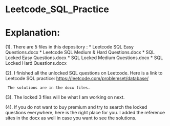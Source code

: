 # Leetcode_SQL_Practice

# Explanation:

(1). There are 5 files in this depository :
     * Leetcode SQL Easy Questions.docx
     * Leetcode SQL Medium & Hard Questions.docx
     * SQL Locked Easy Questions.docx
     * SQL Locked Medium Questions.docx
     * SQL Locked Hard Questions.docx
         
(2). I finished all the unlocked SQL questions on Leetcode. Here is a link to Leetcode SQL practice: 
      https://leetcode.com/problemset/database/
      
     The solutions are in the docx files. 
     
(3). The locked 3 files will be what I am working on next. 

(4). If you  do not want to buy premium and try to search the locked questions everywhere, here is the right place 
     for you. I added the reference sites in the docx as well in case you want to see the solutions. 
     
  
 
